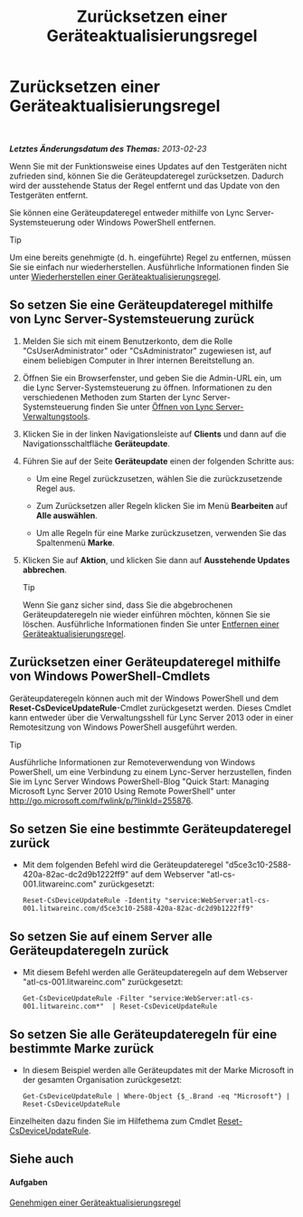 ﻿---
title: Zurücksetzen einer Geräteaktualisierungsregel
TOCTitle: Zurücksetzen einer Geräteaktualisierungsregel
ms:assetid: d1f597e7-dffd-4756-af07-10613a5d8729
ms:mtpsurl: https://technet.microsoft.com/de-de/library/JJ994069(v=OCS.15)
ms:contentKeyID: 52056459
ms.date: 05/19/2016
mtps_version: v=OCS.15
ms.translationtype: HT
---

# Zurücksetzen einer Geräteaktualisierungsregel

 

_**Letztes Änderungsdatum des Themas:** 2013-02-23_

Wenn Sie mit der Funktionsweise eines Updates auf den Testgeräten nicht zufrieden sind, können Sie die Geräteupdateregel zurücksetzen. Dadurch wird der ausstehende Status der Regel entfernt und das Update von den Testgeräten entfernt.

Sie können eine Geräteupdateregel entweder mithilfe von Lync Server-Systemsteuerung oder Windows PowerShell entfernen.


> [!TIP]
> Um eine bereits genehmigte (d.&nbsp;h. eingeführte) Regel zu entfernen, müssen Sie sie einfach nur wiederherstellen. Ausführliche Informationen finden Sie unter <A href="lync-server-2013-restore-a-device-update-rule.md">Wiederherstellen einer Geräteaktualisierungsregel</A>.



## So setzen Sie eine Geräteupdateregel mithilfe von Lync Server-Systemsteuerung zurück

1.  Melden Sie sich mit einem Benutzerkonto, dem die Rolle "CsUserAdministrator" oder "CsAdministrator" zugewiesen ist, auf einem beliebigen Computer in Ihrer internen Bereitstellung an.

2.  Öffnen Sie ein Browserfenster, und geben Sie die Admin-URL ein, um die Lync Server-Systemsteuerung zu öffnen. Informationen zu den verschiedenen Methoden zum Starten der Lync Server-Systemsteuerung finden Sie unter [Öffnen von Lync Server-Verwaltungstools](lync-server-2013-open-lync-server-administrative-tools.md).

3.  Klicken Sie in der linken Navigationsleiste auf **Clients** und dann auf die Navigationsschaltfläche **Geräteupdate**.

4.  Führen Sie auf der Seite **Geräteupdate** einen der folgenden Schritte aus:
    
      - Um eine Regel zurückzusetzen, wählen Sie die zurückzusetzende Regel aus.
    
      - Zum Zurücksetzen aller Regeln klicken Sie im Menü **Bearbeiten** auf **Alle auswählen**.
    
      - Um alle Regeln für eine Marke zurückzusetzen, verwenden Sie das Spaltenmenü **Marke**.

5.  Klicken Sie auf **Aktion**, und klicken Sie dann auf **Ausstehende Updates abbrechen**.
    

    > [!TIP]
    > Wenn Sie ganz sicher sind, dass Sie die abgebrochenen Geräteupdateregeln nie wieder einführen möchten, können Sie sie löschen. Ausführliche Informationen finden Sie unter <A href="lync-server-2013-remove-a-device-update-rule.md">Entfernen einer Geräteaktualisierungsregel</A>.



## Zurücksetzen einer Geräteupdateregel mithilfe von Windows PowerShell-Cmdlets

Geräteupdateregeln können auch mit der Windows PowerShell und dem **Reset-CsDeviceUpdateRule**-Cmdlet zurückgesetzt werden. Dieses Cmdlet kann entweder über die Verwaltungsshell für Lync Server 2013 oder in einer Remotesitzung von Windows PowerShell ausgeführt werden.


> [!TIP]
> Ausführliche Informationen zur Remoteverwendung von Windows PowerShell, um eine Verbindung zu einem Lync-Server herzustellen, finden Sie im Lync Server&nbsp;Windows PowerShell-Blog "Quick Start: Managing Microsoft Lync Server 2010 Using Remote PowerShell" unter <A href="http://go.microsoft.com/fwlink/p/?linkid=255876">http://go.microsoft.com/fwlink/p/?linkId=255876</A>.



## So setzen Sie eine bestimmte Geräteupdateregel zurück

  - Mit dem folgenden Befehl wird die Geräteupdateregel "d5ce3c10-2588-420a-82ac-dc2d9b1222ff9" auf dem Webserver "atl-cs-001.litwareinc.com" zurückgesetzt:
    
        Reset-CsDeviceUpdateRule -Identity "service:WebServer:atl-cs-001.litwareinc.com/d5ce3c10-2588-420a-82ac-dc2d9b1222ff9"

## So setzen Sie auf einem Server alle Geräteupdateregeln zurück

  - Mit diesem Befehl werden alle Geräteupdateregeln auf dem Webserver "atl-cs-001.litwareinc.com" zurückgesetzt:
    
        Get-CsDeviceUpdateRule -Filter "service:WebServer:atl-cs-001.litwareinc.com*"  | Reset-CsDeviceUpdateRule

## So setzen Sie alle Geräteupdateregeln für eine bestimmte Marke zurück

  - In diesem Beispiel werden alle Geräteupdates mit der Marke Microsoft in der gesamten Organisation zurückgesetzt:
    
        Get-CsDeviceUpdateRule | Where-Object {$_.Brand -eq "Microsoft"} | Reset-CsDeviceUpdateRule

Einzelheiten dazu finden Sie im Hilfethema zum Cmdlet [Reset-CsDeviceUpdateRule](reset-csdeviceupdaterule.md).

## Siehe auch

#### Aufgaben

[Genehmigen einer Geräteaktualisierungsregel](lync-server-2013-approve-a-device-update-rule.md)

